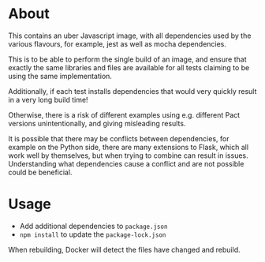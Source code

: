 # About

This contains an uber Javascript image, with all dependencies used by the
various flavours, for example, jest as well as mocha dependencies.

This is to be able to perform the single build of an image, and ensure that
exactly the same libraries and files are available for all tests claiming to be
using the same implementation.

Additionally, if each test installs dependencies that would very quickly result
in a very long build time!

Otherwise, there is a risk of different examples using e.g. different Pact
versions unintentionally, and giving misleading results.

It is possible that there may be conflicts between dependencies, for example on
the Python side, there are many extensions to Flask, which all work well by
themselves, but when trying to combine can result in issues.
Understanding what dependencies cause a conflict and are not possible could be
beneficial.

# Usage

- Add additional dependencies to `package.json`
- `npm install` to update the `package-lock.json`

When rebuilding, Docker will detect the files have changed and rebuild.
